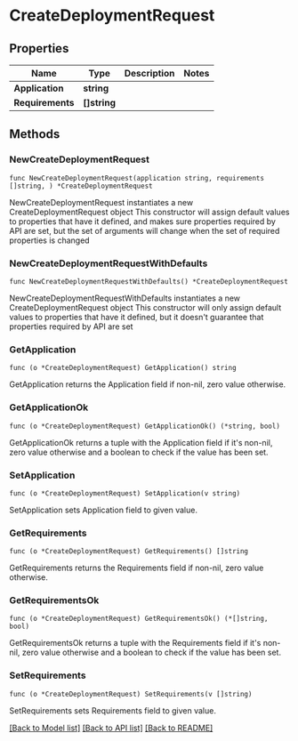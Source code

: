 # CreateDeploymentRequest

## Properties

Name | Type | Description | Notes
------------ | ------------- | ------------- | -------------
**Application** | **string** |  | 
**Requirements** | **[]string** |  | 

## Methods

### NewCreateDeploymentRequest

`func NewCreateDeploymentRequest(application string, requirements []string, ) *CreateDeploymentRequest`

NewCreateDeploymentRequest instantiates a new CreateDeploymentRequest object
This constructor will assign default values to properties that have it defined,
and makes sure properties required by API are set, but the set of arguments
will change when the set of required properties is changed

### NewCreateDeploymentRequestWithDefaults

`func NewCreateDeploymentRequestWithDefaults() *CreateDeploymentRequest`

NewCreateDeploymentRequestWithDefaults instantiates a new CreateDeploymentRequest object
This constructor will only assign default values to properties that have it defined,
but it doesn't guarantee that properties required by API are set

### GetApplication

`func (o *CreateDeploymentRequest) GetApplication() string`

GetApplication returns the Application field if non-nil, zero value otherwise.

### GetApplicationOk

`func (o *CreateDeploymentRequest) GetApplicationOk() (*string, bool)`

GetApplicationOk returns a tuple with the Application field if it's non-nil, zero value otherwise
and a boolean to check if the value has been set.

### SetApplication

`func (o *CreateDeploymentRequest) SetApplication(v string)`

SetApplication sets Application field to given value.


### GetRequirements

`func (o *CreateDeploymentRequest) GetRequirements() []string`

GetRequirements returns the Requirements field if non-nil, zero value otherwise.

### GetRequirementsOk

`func (o *CreateDeploymentRequest) GetRequirementsOk() (*[]string, bool)`

GetRequirementsOk returns a tuple with the Requirements field if it's non-nil, zero value otherwise
and a boolean to check if the value has been set.

### SetRequirements

`func (o *CreateDeploymentRequest) SetRequirements(v []string)`

SetRequirements sets Requirements field to given value.



[[Back to Model list]](../README.md#documentation-for-models) [[Back to API list]](../README.md#documentation-for-api-endpoints) [[Back to README]](../README.md)


